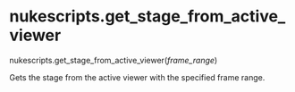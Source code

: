 # nukescripts.get_stage_from_active_viewer
nukescripts.get_stage_from_active_viewer(_frame_range_)

Gets the stage from the active viewer with the specified frame range.